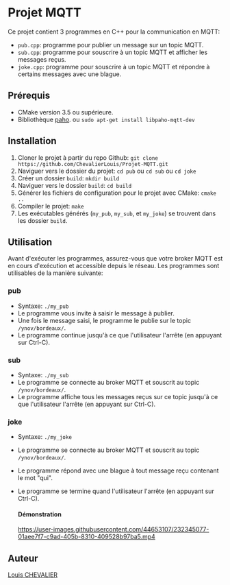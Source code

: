 





  # Projet MQTT

Ce projet contient 3 programmes en C++ pour la communication en MQTT: 

- `pub.cpp`: programme pour publier un message sur un topic MQTT.
- `sub.cpp`: programme pour souscrire à un topic MQTT et afficher les messages reçus.
- `joke.cpp`: programme pour souscrire à un topic MQTT et répondre à certains messages avec une blague.

## Prérequis

- CMake version 3.5 ou supérieure.
- Bibliothèque [paho](https://github.com/eclipse/paho.mqtt.cpp). ou `sudo apt-get install libpaho-mqtt-dev`

## Installation

1. Cloner le projet à partir du repo Github: `git clone https://github.com/ChevalierLouis/Projet-MQTT.git`
2. Naviguer vers le dossier du projet: `cd pub` ou `cd sub` ou `cd joke` 
3. Créer un dossier `build`: `mkdir build`
4. Naviguer vers le dossier `build`: `cd build`
5. Générer les fichiers de configuration pour le projet avec CMake: `cmake ..`
6. Compiler le projet: `make`
7. Les exécutables générés (`my_pub`, `my_sub`, et `my_joke`) se trouvent dans les dossier `build`.

## Utilisation

Avant d'exécuter les programmes, assurez-vous que votre broker MQTT est en cours d'exécution et accessible depuis le réseau. Les programmes sont utilisables de la manière suivante:

### pub

- Syntaxe: `./my_pub`
- Le programme vous invite à saisir le message à publier.
- Une fois le message saisi, le programme le publie sur le topic `/ynov/bordeaux/`.
- Le programme continue jusqu'à ce que l'utilisateur l'arrête (en appuyant sur Ctrl-C).

### sub

- Syntaxe: `./my_sub`
- Le programme se connecte au broker MQTT et souscrit au topic `/ynov/bordeaux/`.
- Le programme affiche tous les messages reçus sur ce topic jusqu'à ce que l'utilisateur l'arrête (en appuyant sur Ctrl-C).

### joke

- Syntaxe: `./my_joke`
- Le programme se connecte au broker MQTT et souscrit au topic `/ynov/bordeaux/`.
- Le programme répond avec une blague à tout message reçu contenant le mot "qui".
- Le programme se termine quand l'utilisateur l'arrête (en appuyant sur Ctrl-C).

  #### Démonstration
  https://user-images.githubusercontent.com/44653107/232345077-01aee7f7-c9ad-405b-8310-409528b97ba5.mp4
## Auteur

[Louis CHEVALIER](https://github.com/ChevalierLouis)






